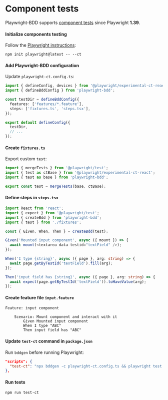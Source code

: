 # Component tests

Playwright-BDD supports [component tests](https://playwright.dev/docs/test-components) since Playwright **1.39**.

#### Initialize components testing

Follow the [Playwright instructions](https://playwright.dev/docs/test-components#how-to-get-started):

```
npm init playwright@latest -- --ct
```

#### Add Playwright-BDD configuration

Update `playwright-ct.config.ts`:

```ts
import { defineConfig, devices } from '@playwright/experimental-ct-react';
import { defineBddConfig } from 'playwright-bdd';

const testDir = defineBddConfig({
  features: ['features/*.feature'],
  steps: ['fixtures.ts', 'steps.tsx'],
});

export default defineConfig({
  testDir,
  // ...
});
```

#### Create `fixtures.ts`

Export custom `test`:

```ts
import { mergeTests } from '@playwright/test';
import { test as ctBase } from '@playwright/experimental-ct-react';
import { test as base } from 'playwright-bdd';

export const test = mergeTests(base, ctBase);
```

#### Define steps in `steps.tsx`

```ts
import React from 'react';
import { expect } from '@playwright/test';
import { createBdd } from 'playwright-bdd';
import { test } from './fixtures';

const { Given, When, Then } = createBdd(test);

Given('Mounted input component', async ({ mount }) => {
  await mount(<textarea data-testid="textField" />);
});

When('I type {string}', async ({ page }, arg: string) => {
  await page.getByTestId('textField').fill(arg);
});

Then('input field has {string}', async ({ page }, arg: string) => {
  await expect(page.getByTestId('textField')).toHaveValue(arg);
});
```

#### Create feature file `input.feature`

```gherkin
Feature: input component

    Scenario: Mount component and interact with it
        Given Mounted input component
        When I type "ABC"
        Then input field has "ABC"
```

#### Update `test-ct` command in `package.json`

Run `bddgen` before running Playwright:

```json
"scripts": {
  "test-ct": "npx bddgen -c playwright-ct.config.ts && playwright test -c playwright-ct.config.ts"
},
```

#### Run tests

```
npm run test-ct
```